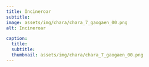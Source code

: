 ```yaml
---
title: Incineroar
subtitle: 
image: assets/img/chara/chara_7_gaogaen_00.png
alt: Incineroar

caption:
  title:
  subtitle: 
  thumbnail: assets/img/chara/chara_7_gaogaen_00.png
---
```

